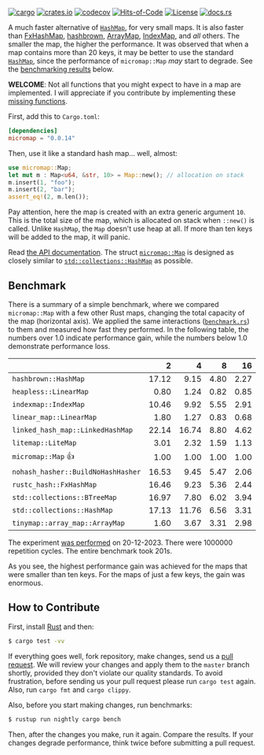 [![cargo](https://github.com/yegor256/micromap/actions/workflows/cargo.yml/badge.svg)](https://github.com/yegor256/micromap/actions/workflows/cargo.yml)
[![crates.io](https://img.shields.io/crates/v/micromap.svg)](https://crates.io/crates/micromap)
[![codecov](https://codecov.io/gh/yegor256/micromap/branch/master/graph/badge.svg)](https://codecov.io/gh/yegor256/micromap)
[![Hits-of-Code](https://hitsofcode.com/github/yegor256/micromap)](https://hitsofcode.com/view/github/yegor256/micromap)
[![License](https://img.shields.io/badge/license-MIT-green.svg)](https://github.com/yegor256/micromap/blob/master/LICENSE.txt)
[![docs.rs](https://img.shields.io/docsrs/micromap)](https://docs.rs/micromap/latest/micromap/)

A much faster alternative of [`HashMap`](https://doc.rust-lang.org/std/collections/struct.HashMap.html), 
for very small maps. 
It is also faster than
[FxHashMap](https://github.com/rust-lang/rustc-hash),
[hashbrown](https://github.com/rust-lang/hashbrown),
[ArrayMap](https://github.com/robjtede/tinymap),
[IndexMap](https://crates.io/crates/indexmap),
and _all_ others.
The smaller the map, the higher the performance. 
It was observed that when a map contains more than 20 keys, it may be better to use the standard 
[`HashMap`](https://doc.rust-lang.org/std/collections/struct.HashMap.html), since
the performance of `micromap::Map` _may_ start to degrade. 
See the [benchmarking results](#benchmark) below.

**WELCOME**: 
Not all functions that you might expect to have in a map are implemented. 
I will appreciate if you contribute by implementing these 
[missing functions](https://github.com/yegor256/micromap/issues).

First, add this to `Cargo.toml`:

```toml
[dependencies]
micromap = "0.0.14"
```

Then, use it like a standard hash map... well, almost:

```rust
use micromap::Map;
let mut m : Map<u64, &str, 10> = Map::new(); // allocation on stack
m.insert(1, "foo");
m.insert(2, "bar");
assert_eq!(2, m.len());
```

Pay attention, here the map is created with an extra generic argument `10`. This is 
the total size of the map, which is allocated on stack when `::new()` is called. 
Unlike `HashMap`, the `Map` doesn't use heap at all. If more than ten keys will be
added to the map, it will panic.

Read [the API documentation](https://docs.rs/micromap/latest/micromap/). The struct
[`micromap::Map`](https://docs.rs/micromap/latest/micromap/struct.Map.html) is designed as closely similar to 
[`std::collections::HashMap`](https://doc.rust-lang.org/std/collections/struct.HashMap.html) as possible.

## Benchmark

There is a summary of a simple benchmark, where we compared `micromap::Map` with
a few other Rust maps, changing the total capacity of the map (horizontal axis).
We applied the same interactions 
([`benchmark.rs`](https://github.com/yegor256/micromap/blob/master/tests/benchmark.rs)) 
to them and measured how fast they performed. In the following table, 
the numbers over 1.0 indicate performance gain, 
while the numbers below 1.0 demonstrate performance loss.

<!-- benchmark -->
| | 2 | 4 | 8 | 16 | 32 | 64 | 128 |
| --- | --: | --: | --: | --: | --: | --: | --: |
| `hashbrown::HashMap` | 17.12 | 9.15 | 4.80 | 2.27 | 0.93 | 0.39 | 0.20 |
| `heapless::LinearMap` | 0.80 | 1.24 | 0.82 | 0.85 | 0.64 | 0.65 | 0.63 |
| `indexmap::IndexMap` | 10.46 | 9.92 | 5.55 | 2.91 | 1.36 | 0.60 | 0.32 |
| `linear_map::LinearMap` | 1.80 | 1.27 | 0.83 | 0.68 | 0.88 | 0.71 | 0.74 |
| `linked_hash_map::LinkedHashMap` | 22.14 | 16.74 | 8.80 | 4.62 | 2.12 | 0.96 | 0.51 |
| `litemap::LiteMap` | 3.01 | 2.32 | 1.59 | 1.13 | 0.72 | 0.41 | 0.28 |
| `micromap::Map` 👍 | 1.00 | 1.00 | 1.00 | 1.00 | 1.00 | 1.00 | 1.00 |
| `nohash_hasher::BuildNoHashHasher` | 16.53 | 9.45 | 5.47 | 2.06 | 0.93 | 0.43 | 0.22 |
| `rustc_hash::FxHashMap` | 16.46 | 9.23 | 5.36 | 2.44 | 0.78 | 0.36 | 0.20 |
| `std::collections::BTreeMap` | 16.97 | 7.80 | 6.02 | 3.94 | 2.17 | 0.78 | 0.48 |
| `std::collections::HashMap` | 17.13 | 11.76 | 6.56 | 3.31 | 1.57 | 0.72 | 0.37 |
| `tinymap::array_map::ArrayMap` | 1.60 | 3.67 | 3.31 | 2.98 | 3.12 | 2.98 | 3.04 |

The experiment [was performed](https://github.com/yegor256/micromap/actions/workflows/benchmark.yml) on 20-12-2023.
There were 1000000 repetition cycles.
The entire benchmark took 201s.

<!-- benchmark -->

As you see, the highest performance gain was achieved for the maps that were smaller than ten keys.
For the maps of just a few keys, the gain was enormous.

## How to Contribute

First, install [Rust](https://www.rust-lang.org/tools/install) and then:

```bash
$ cargo test -vv
```

If everything goes well, fork repository, make changes, send us a [pull request](https://www.yegor256.com/2014/04/15/github-guidelines.html).
We will review your changes and apply them to the `master` branch shortly,
provided they don't violate our quality standards. To avoid frustration,
before sending us your pull request please run `cargo test` again. Also, 
run `cargo fmt` and `cargo clippy`.

Also, before you start making changes, run benchmarks:

```bash
$ rustup run nightly cargo bench
```

Then, after the changes you make, run it again. Compare the results. If your changes
degrade performance, think twice before submitting a pull request.
